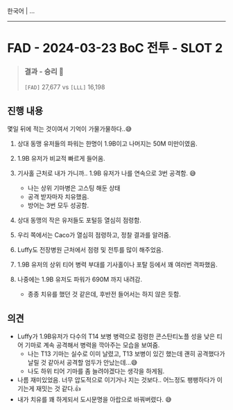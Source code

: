 한국어 | ...

---

# FAD - 2024-03-23 BoC 전투 - SLOT 2

> ### 결과 - 승리 🎊
>
> `[FAD]` 27,677 vs `[LLL]` 16,198



## 진행 내용 

몇일 뒤에 적는 것이여서 기억이 가물가물하다..😅

1. 상대 동맹 유저들의 파워는 한명이 1.9B이고 나머지는 50M 미만이였음.

2. 1.9B 유저가 비교적 빠르게 들어옴.

3. 기사홀 근처로 내가 가니까.. 1.9B 유저가 나를 연속으로 3번 공격함. 😅

   * 나는 상위 기마병은 고스팅 해둔 상태
   * 공격 받자마자 치유했음.
   * 방어는 3번 모두 성공함.

4. 상대 동맹의 작은 유저들도 포털등 열심히 점령함.

5. 우리 쪽에서는 Caco가 열심히 점령하고, 정찰 결과를 알려줌.

6. Luffy도 전장병원 근처에서 점령 및 전투를 많이 해주었음.

7. 1.9B 유저의 상위 티어 병력 부대를 기사홀이나 포탈 등에서 꽤 여러번 격파했음.

8. 나중에는 1.9B 유저도 파워가 690M 까지 내려감. 

   * 종종 치유를 했던 것 같은데, 후반전 들어서는 하지 않은 듯함.

   

   


## 의견

* Luffy가 1.9B유저가 다수의 T14 보병 병력으로 점령한 콘스탄티노플 성을 낮은 티어 기마로 계속 공격해서 병력을 깍아주는 모습을 보여줌.
  * 나는 T13 기마는 실수로 이미 날렸고, T13 보병이 있긴 했는데 괜히 공격했다가 날릴 것 같아서 공격할 엄두가 안났는데...😅
  * 나도 하위 티어 기마를 좀 늘려야겠다는 생각을 하게됨.
* 나름 재미있었음. 너무 압도적으로 이기거나 지는 것보다.. 어느정도 팽팽하다가 이기는게 재밋는 것 같다.👍
* 내가 치유를 꽤 하게되서 도시문명을 아랍으로 바꿔버렸다. 😅